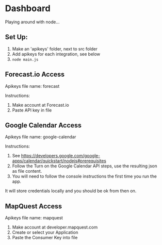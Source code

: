 # Dashboard
Playing around with node...

## Set Up:

1. Make an 'apikeys' folder, next to src folder
2. Add apikeys for each integration, see below
3. `node main.js`

## Forecast.io Access

Apikeys file name: forecast

Instructions:

1. Make account at Forecast.io
2. Paste API key in file

## Google Calendar Access

Apikeys file name: google-calendar

Instructions:

1. See https://developers.google.com/google-apps/calendar/quickstart/nodejs#prerequisites
2. Follow the Turn on the Google Calendar API steps, use the resulting json as file content.
3. You will need to follow the console instructions the first time you run the app.

It will store credentials locally and you should be ok from then on.

## MapQuest Access

Apikeys file name: mapquest

1. Make account at developer.mapquest.com
2. Create or select your Application
3. Paste the Consumer Key into file

